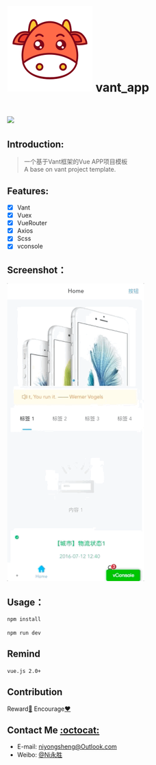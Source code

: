 ![(logo)](https://github.com/niyongsheng/vant_app/blob/main/logo.png?raw=true)
vant_app
===
[![](https://img.shields.io/badge/license-MIT-blue.svg)](https://github.com/niyongsheng/vant_app/blob/master/LICENSE)
===

## Introduction:
> 一个基于Vant框架的Vue APP项目模板<br>
> A base on vant project template.

## Features:
- [x] Vant
- [x] Vuex
- [x] VueRouter
- [x] Axios
- [x] Scss
- [x] vconsole

## Screenshot：
![image](https://github.com/niyongsheng/niyongsheng.github.io/blob/master/Document/vant_app_screenshot.gif?raw=true)

## Usage：
```node
npm install

npm run dev
```

## Remind
 `vue.js 2.0+`<br>

## Contribution
Reward[:lollipop:](https://github.com/niyongsheng/niyongsheng.github.io/blob/master/Beg/README.md)  Encourage[:heart:](https://github.com/niyongsheng/vant_app/stargazers)

## Contact Me [:octocat:](https://niyongsheng.github.io)
* E-mail: niyongsheng@Outlook.com
* Weibo: [@Ni永胜](https://weibo.com/u/7317805089)
